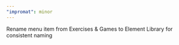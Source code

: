 ```yaml
---
"impromat": minor
---
```


Rename menu item from Exercises & Games to Element Library for consistent naming
